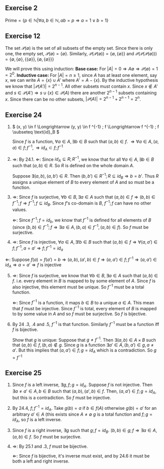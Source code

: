 ## Exercise 2

$\text{Prime} = \{ p \in \mathbb N | \forall a, b \in \mathbb N, ab = p \Longrightarrow a = 1 \lor b = 1 \}$

## Exercise 12

The set $\mathcal P (\emptyset)$ is the set of all subsets of the empty set.
Since there is only one, the empty set, $\mathcal P (\emptyset) = \{ \emptyset \}$.
Similarly, $\mathcal P (\mathcal P( \emptyset) ) = \{ \emptyset, \{ \emptyset \} \}$
and  $\mathcal P (\mathcal P (\mathcal P( \emptyset) )) =
        \{ \emptyset
        ,  \{ \emptyset \}
        ,  \{ \{ \emptyset \} \}
        ,  \{ \emptyset, \{ \emptyset \} \}
        \}$

We will prove this using induction:
**Base case:** For $|A| = 0 \Longrightarrow A \emptyset \Longrightarrow \mathcal P (\emptyset) = 1 = 2^0$.
**Inductive case:** For $|A| = n \ge 1$, since $A$ has at least one element, say
$x$, we can write $A = \{x\} \cup A'$ where $A' = A - \{x\}$. By the inductive
hypothesis we know that $|\mathcal P (A')| = 2^{n-1}$. All other subsets must
contain $x$. Since $x \notin A'$ and $s \in \mathcal P (A') \Longrightarrow s
\cup \{x\} \in \mathcal P (A)$ there are another $2^{n-1}$ subsets containing
$x$. Since there can be no other subsets, $|\mathcal P (A)| = 2 ^ {n-1} + 2 ^
{n-1} = 2^n$.

## Exercise 24

1. $
                    (x, y) \in f
   \Longrightarrow  (y, y) \in f ^{-1} ; f
   \Longrightarrow  f ^{-1} ; f \subseteq \text{id}_B
   $

   Since $f$ is a function, $\forall a \in A, \exists b \in B$ such that $(a, b)
   \in f$. $\Longrightarrow \forall a \in A, (a, a) \in f ; f ^{-1}, \Longrightarrow
   id_A \subset f; f ^{-1}$

2. $\Longrightarrow$: By 24.1.
   $\Longleftarrow$: Since $id_A \subseteq R ; R ^{-1}$, we know that for all
   $\forall a \in A, \exists b \in B$ such that $(a, b) \in R$. So $R$ is
   defined on the whole domain $A$.

   Suppose $\exists (a, b), (a, b') \in R$. Then $(b, b') \in R ^{-1} ; R
   \subseteq id_B \Longrightarrow b = b'$. Thus $R$ assigns a unique element of
   $B$ to every element of $A$ and so must be a function.

3. $\Longrightarrow$: Since $f$ is surjective, $\forall b \in B, \exists a \in
   A$ such that $(a, b) \in f \Longrightarrow (b, b) \in f ^{-1} ; f \Longrightarrow
   f ^{-1} ; f \subseteq id_B$. Since $f$'s co-domain is $B$, $f ^{-1} ; f$ can
   have no other values.

   $\Longleftarrow$: Since $f ^{-1} ; f = id_b$, we know that $f ^{-1}$ is
   defined for all elements of $B$ (since $(b, b) \in f ^{-1} ; f
   \Longrightarrow \exists a \in A, (b, a) \in f ^{-1}, (a, b) \in f$). So $f$
   must be surjective.

4.  $\Longrightarrow$: Since $f$ is injective, $\forall a \in A, \exists ! b \in B$
   such that $(a,b) \in f \Longrightarrow \forall (a, a') \in f ; f ^{-1}, a =
   a' \Longrightarrow f ; f ^{-1} = id_a$

   $\Longleftarrow$: Suppose $f(a) = f(a') = b \Longrightarrow (a, b), (a', b)
   \in f \Longrightarrow (a, a') \in f; f ^{-1} \Longrightarrow (a, a') \in id_A
   \Longrightarrow a = a' \Longrightarrow f$ is injective

5. $\Longrightarrow$: Since $f$ is surjective, we know that $\forall b \in B,
   \exists a \in A$ such that $(a, b) \in f$. i.e. every element in $B$ is
   mapped to by some element of $A$. Since $f$ is also injective, this element
   must be unique. So $f ^{-1}$ must be a total function.

   $\Longleftarrow$: Since $f ^{-1}$ is a function, it maps $b \in B$ to a
   unique $a \in A$. This mean that $f$ must be injective. Since $f ^{-1}$ is total,
   every element of $B$ is mapped to by some value in $A$ and so $f$ must be
   surjective. So $f$ is bijective.

6. By 24 .3, .4 and .5, $f ^{-1}$ is that function. Similarly $f ^{-1}$ must be
   a function iff $f$ is bijective.

   Show that $g$ is unique: Suppose that $g \ne f ^{-1}$. Then $\exists (a, b)
   \in A \times B$ such that $(a, b) \in f, (b, a) \notin g$. Since $g$ is a
   function $\exists a' \in A, (b, a') \in g, a \ne a'$. But this implies
   that $(a, a') \in f; g = id_A$ which is a contradiction. So $g = f ^{-1}$

## Exercise 25

1. Since $f$ is a left inverse, $\exists g, f;g = id_A$. Suppose $f$ is not
   injective. Then $\exists a \ne a' \in A, b \in B$ such that $(a, b), (a', b)
   \in f$. Then, $(a, a') \in f;g = id_A$, but this is a contradiction.
   So $f$ must be injective.

2. By 24.4, $f ;f  ^{-1} = id_A$. Take $g(b) = a$ if $b \in f(A)$ otherwise
   $g(b) = a'$ for an arbitrary $a' \in A$ (this exists since $A \ne \emptyset$
   $g$ is a total function and $f;g = id_A$, so $f$ is a left inverse.

3. Since $f$ is a right inverse, $\exists g$ such that $g; f = id_B$.
   $(b, b) \in g; f \Longrightarrow \exists a \in A, (a, b) \in f$.
   So $f$ must be surjective.

4. $\Longrightarrow$: By 25.1 and .3, $f$ must be bijective.

   $\Longleftarrow$: Since $f$ is bijective, it's inverse must exist, and by
   24.6 it must be both a left and right inverse.

